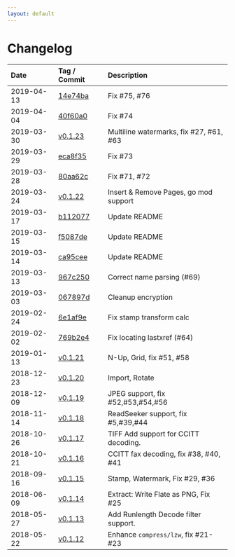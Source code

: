 ```yaml
---
layout: default
---
```


# Changelog

| Date      | Tag / Commit | Description  
|:----------|:-------------|:--------
|2019-04-13 | [14e74ba](https://github.com/hhrutter/pdfcpu/commit/14e74ba2c2ebe2ade2aa4c8506c5e9cec2a5fbd8) | Fix #75, #76
|2019-04-04 | [40f60a0](https://github.com/hhrutter/pdfcpu/commit/40f60a0a25c5359e3d44c06138404079ae272622) | Fix #74
|2019-03-30 | [v0.1.23](https://github.com/hhrutter/pdfcpu/releases/tag/v0.1.23) | Multiline watermarks, fix #27, #61, #63
|2019-03-29 | [eca8f35](https://github.com/hhrutter/pdfcpu/commit/eca8f35ebe5f99da5862212e050824680f23016f) | Fix #73 
|2019-03-28 | [80aa62c](https://github.com/hhrutter/pdfcpu/commit/80aa62c9dd3076f631a9f903cb7c9779d40fd3db) | Fix #71, #72
|2019-03-24 | [v0.1.22](https://github.com/hhrutter/pdfcpu/releases/tag/v0.1.22) | Insert & Remove Pages, go mod support
|2019-03-17 | [b112077](https://github.com/hhrutter/pdfcpu/commit/b112077a350f920d21423d55ea26f8ab15a3d1ae) | Update README
|2019-03-15 | [f5087de](https://github.com/hhrutter/pdfcpu/commit/f5087deb534155298a21f6ffcf1d711c0b9a5acf) | Update README
|2019-03-14 | [ca95cee](https://github.com/hhrutter/pdfcpu/commit/ca95cee228a9837387adb72813f5df5652ec53b8) | Update README
|2019-03-13 | [967c250](https://github.com/hhrutter/pdfcpu/commit/967c250e0cdf31441df1c79562a00a8df3ab4a52) | Correct name parsing (#69)
|2019-03-03 | [067897d](https://github.com/hhrutter/pdfcpu/commit/067897de8ea2ff18ef6a86bf7b2da43f264c0991) | Cleanup encryption
|2019-02-24 | [6e1af9e](https://github.com/hhrutter/pdfcpu/commit/6e1af9ed3b76f0306a469ed50e64e737c9f752f7) | Fix stamp transform calc
|2019-02-02 |[769b2e4](https://github.com/hhrutter/pdfcpu/commit/769b2e488b07ebcc0cd4f33c651bed67d03db84e) | Fix locating lastxref (#64)
|2019-01-13 | [v0.1.21](https://github.com/hhrutter/pdfcpu/releases/tag/v0.1.21) | N-Up, Grid, fix #51, #58
|2018-12-23 | [v0.1.20](https://github.com/hhrutter/pdfcpu/releases/tag/v0.1.20) | Import, Rotate
|2018-12-09 | [v0.1.19](https://github.com/hhrutter/pdfcpu/releases/tag/v0.1.19) | JPEG support, fix #52,#53,#54,#56
|2018-11-14 | [v0.1.18](https://github.com/hhrutter/pdfcpu/releases/tag/v0.1.18) | ReadSeeker support, fix #5,#39,#44
|2018-10-26 | [v0.1.17](https://github.com/hhrutter/pdfcpu/releases/tag/v0.1.17) | TIFF Add support for CCITT decoding.
|2018-10-21 | [v0.1.16](https://github.com/hhrutter/pdfcpu/releases/tag/v0.1.16) | CCITT fax decoding, fix #38, #40, #41
2018-09-16 | [v0.1.15](https://github.com/hhrutter/pdfcpu/releases/tag/v0.1.15) | Stamp, Watermark, Fix #29, #36
2018-06-09 | [v0.1.14](https://github.com/hhrutter/pdfcpu/releases/tag/v0.1.14) | Extract: Write Flate as PNG, Fix #25
2018-05-27 | [v0.1.13](https://github.com/hhrutter/pdfcpu/releases/tag/v0.1.13) | Add Runlength Decode filter support.
2018-05-22 | [v0.1.12](https://github.com/hhrutter/pdfcpu/releases/tag/v0.1.12) | Enhance `compress/lzw`, fix #21-#23
